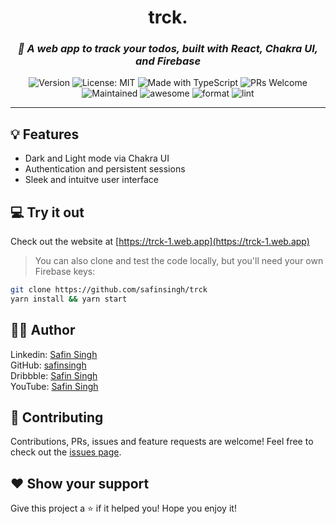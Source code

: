 <h1 align="center">
  trck.
</h1>

<h3 align="center">
  <i>
    🎨 A web app to track your todos, built with React, Chakra UI, and Firebase
  </i>
</h3>

<p align="center">
  <img alt="Version" src="https://img.shields.io/badge/version-1.0-red.svg" />
  <img alt="License: MIT" src="https://img.shields.io/badge/License-MIT-orange.svg" />
  <img alt="Made with TypeScript" src="https://img.shields.io/badge/Built%20with-TypeScript-yellow" />
  <img alt="PRs Welcome" src="https://img.shields.io/badge/PRs-welcome-brightgreen.svg">
  <img alt="Maintained" src="https://img.shields.io/badge/Maintained-Yes-blue">
  <img alt="awesome" src="https://img.shields.io/badge/awesome-yes-purple">
  <img alt="format" src="https://github.com/safinsingh/trck/workflows/format/badge.svg" />
  <img alt="lint" src="https://github.com/safinsingh/trck/workflows/lint/badge.svg" />
</p>

<hr>

## 💡 Features

- Dark and Light mode via Chakra UI
- Authentication and persistent sessions
- Sleek and intuitve user interface

## 💻 Try it out

Check out the website at [https://trck-1.web.app](https://trck-1.web.app)

> You can also clone and test the code locally, but you'll need your own Firebase keys:

```sh
git clone https://github.com/safinsingh/trck
yarn install && yarn start
```

## 👨‍💻 Author

Linkedin: [Safin Singh](https://www.linkedin.com/in/safin-singh-b2630918a/) <br>
GitHub: [safinsingh](https://github.com/safinsingh) <br>
Dribbble: [Safin Singh](https://dribbble.com/safinsingh/) <br>
YouTube: [Safin Singh](https://www.youtube.com/channel/UCvb01sUdAgcPAG1j0SLxAtA) <br>

## 🤝 Contributing

Contributions, PRs, issues and feature requests are welcome! Feel free to check out the [issues page](https://github.com/safinsingh/trck/issues).

## ❤️ Show your support

Give this project a ⭐️ if it helped you!
Hope you enjoy it!
